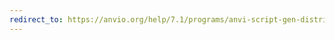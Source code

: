 ```yaml
---
redirect_to: https://anvio.org/help/7.1/programs/anvi-script-gen-distribution-of-genes-in-a-bin
---
```


